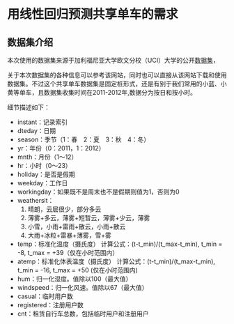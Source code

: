 # 用线性回归预测共享单车的需求

## 数据集介绍

本次使用的数据集来源于加利福尼亚大学欧文分校（UCI）大学的公开[数据集](https://archive.ics.uci.edu/ml/datasets/Bike+Sharing+Dataset)，

关于本次数据集的各种信息可以参考该网站，同时也可以直接从该网站下载和使用数据集。不过这个共享单车数据集是固定桩形式，还是有别于我们常用的小蓝、小黄等单车，且数据集收集时间在2011-2012年,数据分为按日和按小时。

细节描述如下：

- instant：记录索引
- dteday：日期
- season：季节（1：春　2：夏　3：秋　4：冬）
- yr：年份（0：2011，1：2012）
- mnth：月份（1～12）
- hr：小时（0～23）
- holiday：是否是假期
- weekday：工作日
- workingday：如果既不是周末也不是假期则值为1，否则为0
- weathersit：
    1. 晴朗，云层很少，部分多云
    2. 薄雾+多云，薄雾+短暂云，薄雾+少云，薄雾
    3. 小雪，小雨+雷雨+散云，小雨+散云
    4. 大雨+冰粒+雷暴+薄雾，雪+雾
- temp：标准化温度（摄氏度）
    计算公式：(t-t_min)/(t_max-t_min), t_min = -8, t_max = +39（仅在小时范围内）
- atemp：标准化体表温度（摄氏度）
    计算公式：(t-t_min)/(t_max-t_min), t_min = -16, t_max = +50 (仅在小时范围内)
- hum：归一化湿度。值除以100（最大值）
- windspeed：归一化风速。值除以67（最大值）
- casual：临时用户数
- registered：注册用户数
- cnt：租赁自行车总数，包括临时用户和注册用户

